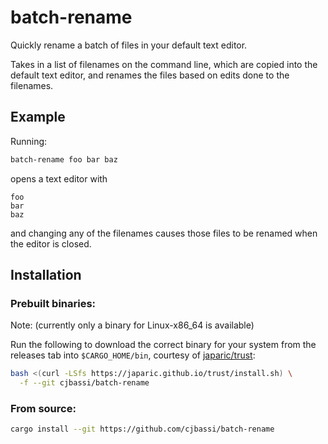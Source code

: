 # batch-rename

Quickly rename a batch of files in your default text editor.

Takes in a list of filenames on the command line, which are copied into the default text editor, and renames the files based on edits done to the filenames.

## Example

Running:

```bash
batch-rename foo bar baz
```

opens a text editor with

```
foo
bar
baz
```

and changing any of the filenames causes those files to be renamed when the editor is closed.

## Installation

### Prebuilt binaries:

Note: (currently only a binary for Linux-x86_64 is available)

Run the following to download the correct binary for your system from the releases tab into `$CARGO_HOME/bin`, courtesy of [japaric/trust](https://github.com/japaric/trust):

```bash
bash <(curl -LSfs https://japaric.github.io/trust/install.sh) \
  -f --git cjbassi/batch-rename
```

### From source:

```bash
cargo install --git https://github.com/cjbassi/batch-rename
```
